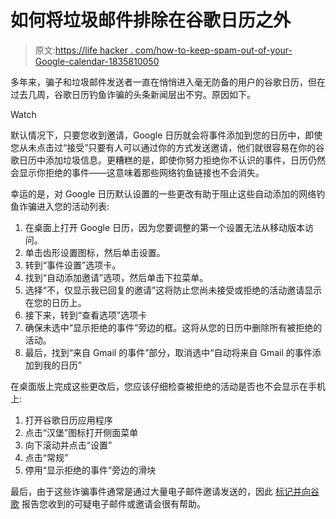 # 如何将垃圾邮件排除在谷歌日历之外

> 原文:[https://life hacker . com/how-to-keep-spam-out-of-your-Google-calendar-1835810050](https://lifehacker.com/how-to-keep-spam-out-of-your-google-calendar-1835810050)

多年来，骗子和垃圾邮件发送者一直在悄悄进入毫无防备的用户的谷歌日历，但在过去几周，谷歌日历钓鱼诈骗的头条新闻层出不穷。原因如下。

Watch

默认情况下，只要您收到邀请，Google 日历就会将事件添加到您的日历中，即使您从未点击过“接受”只要有人可以通过你的方式发送邀请，他们就很容易在你的谷歌日历中添加垃圾信息。更糟糕的是，即使你努力拒绝你不认识的事件，日历仍然会显示你拒绝的事件——这意味着那些网络钓鱼链接也不会消失。

幸运的是，对 Google 日历默认设置的一些更改有助于阻止这些自动添加的网络钓鱼诈骗进入您的活动列表:

1.  在桌面上打开 Google 日历，因为您要调整的第一个设置无法从移动版本访问。
2.  单击齿形设置图标，然后单击设置。
3.  转到“事件设置”选项卡。
4.  找到“自动添加邀请”选项，然后单击下拉菜单。
5.  选择“不，仅显示我已回复的邀请”这将防止您尚未接受或拒绝的活动邀请显示在您的日历上。
6.  接下来，转到“查看选项”选项卡
7.  确保未选中“显示拒绝的事件”旁边的框。这将从您的日历中删除所有被拒绝的活动。
8.  最后，找到“来自 Gmail 的事件”部分，取消选中“自动将来自 Gmail 的事件添加到我的日历”

在桌面版上完成这些更改后，您应该仔细检查被拒绝的活动是否也不会显示在手机上:

1.  打开谷歌日历应用程序
2.  点击“汉堡”图标打开侧面菜单
3.  向下滚动并点击“设置”
4.  点击“常规”
5.  停用“显示拒绝的事件”旁边的滑块

最后，由于这些诈骗事件通常是通过大量电子邮件邀请发送的，因此 [标记并向谷歌](https://support.google.com/mail/answer/8253?hl=en) 报告您收到的可疑电子邮件或邀请会很有帮助。